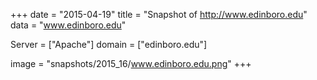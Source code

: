 
+++
date = "2015-04-19"
title = "Snapshot of http://www.edinboro.edu"
data = "www.edinboro.edu"

Server = ["Apache"]
domain = ["edinboro.edu"]

  image = "snapshots/2015_16/www.edinboro.edu.png"
+++
#
